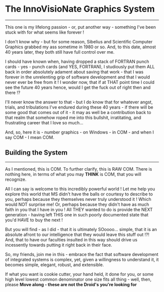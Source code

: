 
# The InnoVisioNate Graphics System
----

This one is my lifelong passion - or, put another way - something I've been stuck with for what seems like forever !

I don't know why - but for some reason, Sibelius and Scientific Computer Graphics grabbed my ass sometime in 1980 or so. And, to this date, almost 40 years later, they both still have full control over me.

I should have known when, having dropped a stack of FORTRAN punch cards - yes - punch cards (and YES, FORTRAN), I studiously put them ALL back in order absolutely adament about saving that work - that I was forever in the 
unrelenting grip of software development and that I would never ever be free from it ! I wonder now, that if at THAT point time I could see the future 40 years hence, would I get the fuck out of right then and there !? 

I'll never know the answer to that - but I do know that for whatever angst, trials, and tribulations I've endured during these 40 years - if there will be some good that comes out of it - it may as well be a
contribution back to that realm that somehow roped me into this bullshit, irratitating, and frustrating career that I love so much...

And, so, here it is - number graphics - on Windows - in COM - and when I say COM - I mean COM.

## Building the System
----
As I mentioned, this is COM. To further clarify, this is RAW COM. There is nothing here, in terms of what you may <strong>THINK</strong> is COM, that you will recognize.

All I can say is welcome to this incredibly powerful world ! Let me help you explore this world that MS didn't have the balls or courtesy to describe to you, perhaps because they themselves never truly understood it ! 
Which would NOT surprise me! Or, perhaps because they didn't have as much faith in you that I have in you ! All THEY wanted to do is provide the NEXT generation - having left THIS one in such poorly documented state that you'd HAVE to 
buy the next !

But you will find - as I did - that it is ultimately SOoooo... simple, that it is an absolute afront to our intelligence that they would leave this stuff out !?! And, that to have our faculties insulted in this way should 
drive us incessently towards putting it right back in their face.

So, my friends, join me in this - embrace the fact that software development of integrated systems is complex, yet, given a willingness to understand it, it becomes simple, elegant, robust, and extensible.

If what you want is cookie cutter, your hand held, it done for you, or some high level lowest common denominator one size fits all thing - well, then, please <strong>Move along - these are not the Droid's you're looking for</strong>

